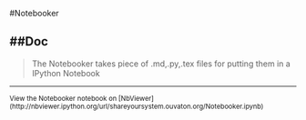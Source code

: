 
<!--
FrozenIsBool False
-->

#Notebooker

##Doc
----


> 
> The Notebooker takes piece of .md,.py,.tex files for putting them in a IPython Notebook
> 
> 

----

<small>
View the Notebooker notebook on [NbViewer](http://nbviewer.ipython.org/url/shareyoursystem.ouvaton.org/Notebooker.ipynb)
</small>

